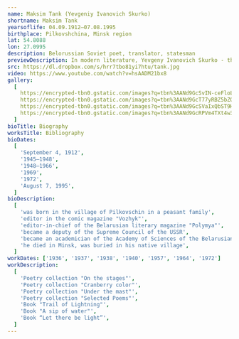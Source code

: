 ```yaml
---
name: Maksim Tank (Yevgeniy Ivanovich Skurko)
shortname: Maksim Tank
yearsoflife: 04.09.1912—07.08.1995
birthplace: Pilkovshchina, Minsk region 
lat: 54.8088
lon: 27.0995
description: Belorussian Soviet poet, translator, statesman
previewDescription: In modern literature, Yevgeny Ivanovich Skurko - that was the name of Maxim Tank at birth - is recognized as one of the most serious authors, the most significant figure in the whole Belarusian culture. The personality of the poet today attracts the attention of researchers and readers. The Belarusian State Pedagogical University is named after Maxim Tank. His works continue to be published in solid editions.
src: https://dl.dropbox.com/s/hrr7tbo81yi7htu/tank.jpg
video: https://www.youtube.com/watch?v=hsAADM21bx8
gallery:
  [
    https://encrypted-tbn0.gstatic.com/images?q=tbn%3AANd9GcSvIN-ceFloLIsozMPCup_HyiF3M7h9Eb6qWd2wrUQZv_4XsWf4,
    https://encrypted-tbn0.gstatic.com/images?q=tbn%3AANd9GcT77yRBZ5bZQhqp_XYSYHahppozQ61dJCRqyUnRZ4vchuq4CUU5,
    https://encrypted-tbn0.gstatic.com/images?q=tbn%3AANd9GcSVaIxQbST9Hgf_fyXJ7wBGFvF4PR2OXdRTY6CDpijdXsRkjEv_,
    https://encrypted-tbn0.gstatic.com/images?q=tbn%3AANd9GcRPVm4TXt4w3s1nC7xMEZds-FkmJgUl6Ee9WXghdOG3m3g7YWKC,
  ]
bioTitle: Biography
worksTitle: Bibliography
bioDates:
  [
    'September 4, 1912',
    '1945—1948',
    '1948—1966',
    '1969',
    '1972',
    'August 7, 1995',
  ]
bioDescription:
  [
    'was born in the village of Pilkovschin in a peasant family',
    'editor in the comic magazine "Vozhyk"',
    'editor-in-chief of the Belarusian literary magazine "Polymya"',
    'became a deputy of the Supreme Council of the USSR',
    'became an academician of the Academy of Sciences of the Belarusian SSR',
    'he died in Minsk, was buried in his native village',
  ]
workDates: ['1936', '1937', '1938', '1940', '1957', '1964', '1972']
workDescription:
  [
    'Poetry collection "On the stages"',
    'Poetry collection "Cranberry color"',
    'Poetry collection "Under the mast"',
    'Poetry collection "Selected Poems"',
    'Book "Trail of Lightning"',
    'Book "A sip of water"',
    'Book “Let there be light”',
  ]
---
```

